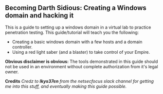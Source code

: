 ## Becoming Darth Sidious: Creating a Windows domain and hacking it

This is a guide to setting up a windows domain in a virtual lab to practice penetration testing. This guide/tutorial will teach you the following:

- Creating a basic windows domain with a few hosts and a domain controller.
- Using a red light saber (and a blaster) to take control of your Empire.

**Obvious disclaimer is obvious:** The tools demonstrated in this guide should not be used in an environment without complete authorization from it's legal owner.

**Credits**
_Credz to **lkys37en** from the netsecfocus slack channel for getting me into this stuff, and eventually making this guide possible._
